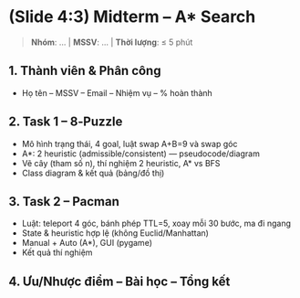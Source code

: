 # (Slide 4:3) Midterm – A* Search
> **Nhóm**: … | **MSSV**: … | **Thời lượng**: ≤ 5 phút

## 1. Thành viên & Phân công
- Họ tên – MSSV – Email – Nhiệm vụ – % hoàn thành

## 2. Task 1 – 8‑Puzzle
- Mô hình trạng thái, 4 goal, luật swap A+B=9 và swap góc
- A*: 2 heuristic (admissible/consistent) — pseudocode/diagram
- Vẽ cây (tham số n), thí nghiệm 2 heuristic, A* vs BFS
- Class diagram & kết quả (bảng/đồ thị)

## 3. Task 2 – Pacman
- Luật: teleport 4 góc, bánh phép TTL=5, xoay mỗi 30 bước, ma đi ngang
- State & heuristic hợp lệ (không Euclid/Manhattan)
- Manual + Auto (A*), GUI (pygame)
- Kết quả thí nghiệm

## 4. Ưu/Nhược điểm – Bài học – Tổng kết
